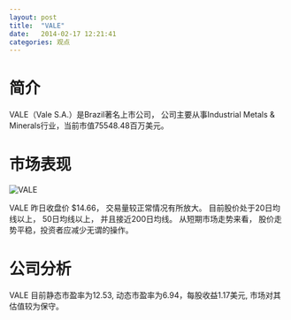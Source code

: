 ```yaml
---
layout: post
title:  "VALE"
date:   2014-02-17 12:21:41
categories: 观点
---
```


# 简介
VALE（Vale S.A.）是Brazil著名上市公司，
公司主要从事Industrial Metals & Minerals行业，当前市值75548.48百万美元。

# 市场表现

![VALE](http://finviz.com/chart.ashx?t=VALE&ty=c&ta=1&p=d&s=l)

VALE 昨日收盘价 $14.66，
交易量较正常情况有所放大。
目前股价处于20日均线以上，
50日均线以上，
并且接近200日均线。
从短期市场走势来看，
股价走势平稳，投资者应减少无谓的操作。

# 公司分析
VALE 目前静态市盈率为12.53, 动态市盈率为6.94，每股收益1.17美元,
市场对其估值较为保守。
